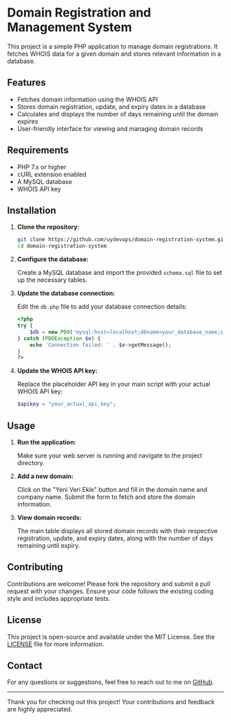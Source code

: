 # Domain Registration and Management System

This project is a simple PHP application to manage domain registrations. It fetches WHOIS data for a given domain and stores relevant information in a database.

## Features

- Fetches domain information using the WHOIS API
- Stores domain registration, update, and expiry dates in a database
- Calculates and displays the number of days remaining until the domain expires
- User-friendly interface for viewing and managing domain records

## Requirements

- PHP 7.x or higher
- cURL extension enabled
- A MySQL database
- WHOIS API key

## Installation

1. **Clone the repository:**

    ```bash
    git clone https://github.com/uydevops/domain-registration-system.git](https://github.com/uydevops/DomainSorgulama)
    cd domain-registration-system
    ```

2. **Configure the database:**

    Create a MySQL database and import the provided `schema.sql` file to set up the necessary tables.

3. **Update the database connection:**

    Edit the `db.php` file to add your database connection details:

    ```php
    <?php
    try {
        $db = new PDO('mysql:host=localhost;dbname=your_database_name;charset=utf8', 'your_username', 'your_password');
    } catch (PDOException $e) {
        echo 'Connection failed: ' . $e->getMessage();
    }
    ?>
    ```

4. **Update the WHOIS API key:**

    Replace the placeholder API key in your main script with your actual WHOIS API key:

    ```php
    $apikey = "your_actual_api_key";
    ```

## Usage

1. **Run the application:**

    Make sure your web server is running and navigate to the project directory.

2. **Add a new domain:**

    Click on the "Yeni Veri Ekle" button and fill in the domain name and company name. Submit the form to fetch and store the domain information.

3. **View domain records:**

    The main table displays all stored domain records with their respective registration, update, and expiry dates, along with the number of days remaining until expiry.

## Contributing

Contributions are welcome! Please fork the repository and submit a pull request with your changes. Ensure your code follows the existing coding style and includes appropriate tests.

## License

This project is open-source and available under the MIT License. See the [LICENSE](LICENSE) file for more information.

## Contact

For any questions or suggestions, feel free to reach out to me on [GitHub](https://github.com/uydevops).

---

Thank you for checking out this project! Your contributions and feedback are highly appreciated.
